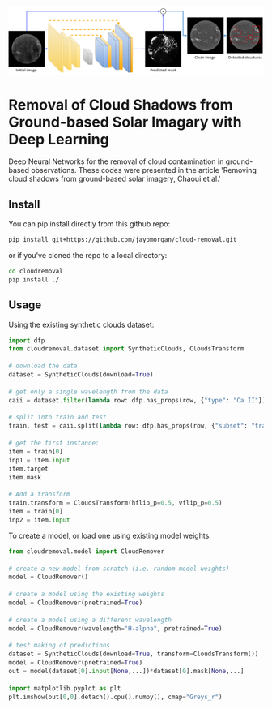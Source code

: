<p align="center"><img src="./images/overview.png" width="700px"></p>

# Removal of Cloud Shadows from Ground-based Solar Imagary with Deep Learning

Deep Neural Networks for the removal of cloud contamination in
ground-based observations. These codes were presented in the article
'Removing cloud shadows from ground-based solar imagery, Chaoui et
al.'

## Install

You can pip install directly from this github repo:

```bash
pip install git+https://github.com/jaypmorgan/cloud-removal.git
```

or if you've cloned the repo to a local directory:

```bash
cd cloudremoval
pip install ./
```

## Usage

Using the existing synthetic clouds dataset:

```python
import dfp
from cloudremoval.dataset import SyntheticClouds, CloudsTransform

# download the data
dataset = SyntheticClouds(download=True)

# get only a single wavelength from the data
caii = dataset.filter(lambda row: dfp.has_props(row, {"type": "Ca II"}))

# split into train and test
train, test = caii.split(lambda row: dfp.has_props(row, {"subset": "train"}))

# get the first instance:
item = train[0]
inp1 = item.input
item.target
item.mask

# Add a transform
train.transform = CloudsTransform(hflip_p=0.5, vflip_p=0.5)
item = train[0]
inp2 = item.input
```

To create a model, or load one using existing model weights:

```python
from cloudremoval.model import CloudRemover

# create a new model from scratch (i.e. random model weights)
model = CloudRemover()

# create a model using the existing weights
model = CloudRemover(pretrained=True)

# create a model using a different wavelength
model = CloudRemover(wavelength="H-alpha", pretrained=True)

# test making of predictions
dataset = SyntheticClouds(download=True, transform=CloudsTransform())
model = CloudRemover(pretrained=True)
out = model(dataset[0].input[None,...])*dataset[0].mask[None,...]

import matplotlib.pyplot as plt
plt.imshow(out[0,0].detach().cpu().numpy(), cmap="Greys_r")
```
